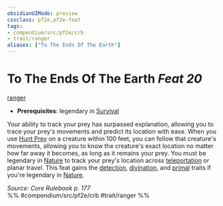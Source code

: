 ```yaml
---
obsidianUIMode: preview
cssclass: pf2e,pf2e-feat
tags:
- compendium/src/pf2e/crb
- trait/ranger
aliases: ["To The Ends Of The Earth"]
---
```

# To The Ends Of The Earth  *Feat 20*  
[ranger](Reference/Rules/Traits/ranger.md "Ranger Class Trait")  

- **Prerequisites**: legendary in [Survival](skills.md#Survival)

Your ability to track your prey has surpassed explanation, allowing you to trace your prey's movements and predict its location with ease. When you use [Hunt Prey](hunt-prey.md) on a creature within 100 feet, you can follow that creature's movements, allowing you to know the creature's exact location no matter how far away it becomes, as long as it remains your prey. You must be legendary in [Nature](skills.md#Nature) to track your prey's location across [teleportation](teleportation.md "Teleportation Effect Trait") or planar travel. This feat gains the [detection](detection.md "Detection Effect Trait"), [divination](divination.md "Divination School Trait"), and [primal](primal.md "Primal Tradition Trait") traits if you're legendary in [Nature](skills.md#Nature).

*Source: Core Rulebook p. 177*  
%% #compendium/src/pf2e/crb #trait/ranger %%